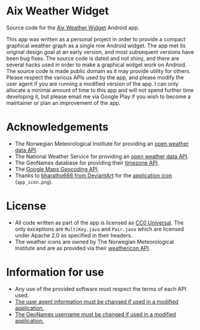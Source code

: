 # Aix Weather Widget

Source code for the [Aix Weather Widget](https://play.google.com/store/apps/details?id=net.veierland.aix) Android app.

This app was written as a personal project in order to provide a compact graphical weather graph as a single row Android widget. The app met its original design goal at an early version, and most subsequent versions have been bug fixes. The source code is dated and not shiny, and there are several hacks used in order to make a graphical widget work on Android. The source code is made public domain as it may provide utility for others. Please respect the various APIs used by the app, and please modify the user agent if you are running a modified version of the app. I can only allocate a minimal amount of time to this app and will not spend further time developing it, but please email me via Google Play if you wish to become a maintainer or plan an improvement of the app.

# Acknowledgements

* The Norwegian Meteorological Institute for providing an [open weather data API](https://api.met.no/#english).
* The National Weather Service for providing an [open weather data API](https://graphical.weather.gov/xml/rest.php).
* The GeoNames database for providing their [timezone API](http://www.geonames.org/export/web-services.html#timezone).
* The [Google Maps Geocoding API](https://developers.google.com/maps/documentation/geocoding/intro).
* Thanks to [bharathp666 from DeviantArt](http://bharathp666.deviantart.com/) for the [application icon](http://bharathp666.deviantart.com/art/Android-Weather-Icons-180719113) (`app_icon.png`).

# License

* All code written as part of the app is licensed as [CC0 Universal](https://creativecommons.org/publicdomain/zero/1.0/). The only exceptions are `MultiKey.java` and `Pair.java` which are licensed under Apache 2.0 as specified in their headers.
* The weather icons are owned by The Norwegian Meteorological Institute and are as provided via their [weathericon API](http://api.met.no/weatherapi/weathericon/1.1/documentation).

# Information for use

* Any use of the provided software must respect the terms of each API used.
* [The user agent information must be changed if used in a modified application.](https://github.com/pveierland/aix-weather-widget/blob/master/Aix/src/net/veierland/aix/AixUtils.java#L491)
* [The GeoNames username must be changed if used in a modified application.](https://github.com/pveierland/aix-weather-widget/blob/master/Aix/src/net/veierland/aix/data/AixGeoNamesData.java#L62)

